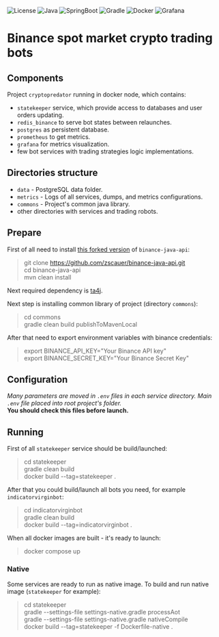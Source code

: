 ![License](https://img.shields.io/static/v1?logo=apache&label=&message=Apache-2.0&color=grey&style=flat)
![Java](https://img.shields.io/static/v1?logo=openjdk&label=&message=17&color=blue&style=flat)
![SpringBoot](https://img.shields.io/static/v1?logo=springboot&label=&message=3&color=darkgreen&style=flat)
![Gradle](https://img.shields.io/static/v1?logo=gradle&label=&message=7&color=lightgrey&style=flat)
![Docker](https://img.shields.io/static/v1?logo=docker&label=&message=20&color=blue&style=flat)
![Grafana](https://img.shields.io/static/v1?logo=grafana&label=&message=OSS&color=critical&style=flat)

# Binance spot market crypto trading bots

## Components
Project `cryptopredator` running in docker node, which contains:
- `statekeeper` service, which provide access to databases and user orders updating.
- `redis_binance` to serve bot states between relaunches.
- `postgres` as persistent database.
- `prometheus` to get metrics.
- `grafana` for metrics visualization.
- few bot services with trading strategies logic implementations.

## Directories structure
- `data` - PostgreSQL data folder.
- `metrics` - Logs of all services, dumps, and metrics configurations.
- `commons` - Project's common java library.
- other directories with services and trading robots.

## Prepare
First of all need to install [this forked version](https://github.com/zscauer/binance-java-api) of `binance-java-api`:
> git clone https://github.com/zscauer/binance-java-api.git  
> cd binance-java-api  
> mvn clean install

Next required dependency is [ta4j](https://github.com/zscauer/ta4j).

Next step is installing common library of project (directory `commons`):
> cd commons  
> gradle clean build publishToMavenLocal

After that need to export environment variables with binance credentials:
> export BINANCE_API_KEY="Your Binance API key"  
> export BINANCE_SECRET_KEY="Your Binance Secret Key"

## Configuration
*Many parameters are moved in `.env` files in each service directory. Main `.env` file placed into root project's folder.*  
**You should check this files before launch.**

## Running
First of all `statekeeper` service should be build/launched:
> cd statekeeper  
> gradle clean build  
> docker build --tag=statekeeper .

After that you could build/launch all bots you need, for example `indicatorvirginbot`:
> cd indicatorvirginbot  
> gradle clean build  
> docker build --tag=indicatorvirginbot .

When all docker images are built - it's ready to launch:
> docker compose up

### Native
Some services are ready to run as native image. To build and run native image (`statekeeper` for example):
> cd statekeeper  
> gradle --settings-file settings-native.gradle processAot  
> gradle --settings-file settings-native.gradle nativeCompile  
> docker build --tag=statekeeper -f Dockerfile-native .